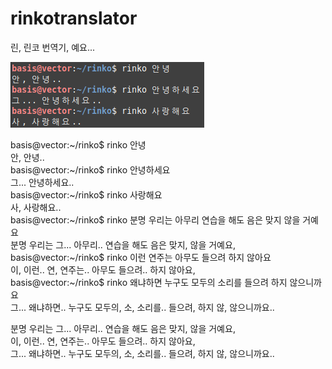 # rinkotranslator  
린, 린코 번역기, 예요...  
  
![rinko](./rinko.png)
  
basis@vector:\~/rinko$ rinko 안녕  
안, 안녕..  
basis@vector:\~/rinko$ rinko 안녕하세요  
그... 안녕하세요..  
basis@vector:\~/rinko$ rinko 사랑해요  
사, 사랑해요..  
basis@vector:\~/rinko$ rinko 분명 우리는 아무리 연습을 해도 음은 맞지 않을 거예요  
분명 우리는 그... 아무리.. 연습을 해도 음은 맞지, 않을 거예요,  
basis@vector:\~/rinko$ rinko 이런 연주는 아무도 들으려 하지 않아요  
이, 이런.. 연, 연주는.. 아무도 들으려.. 하지 않아요,  
basis@vector:\~/rinko$ rinko 왜냐하면 누구도 모두의 소리를 들으려 하지 않으니까요  
그... 왜냐하면.. 누구도 모두의, 소, 소리를.. 들으려, 하지 않, 않으니까요..  
  
분명 우리는 그... 아무리.. 연습을 해도 음은 맞지, 않을 거예요,  
이, 이런.. 연, 연주는.. 아무도 들으려.. 하지 않아요,  
그... 왜냐하면.. 누구도 모두의, 소, 소리를.. 들으려, 하지 않, 않으니까요..  
